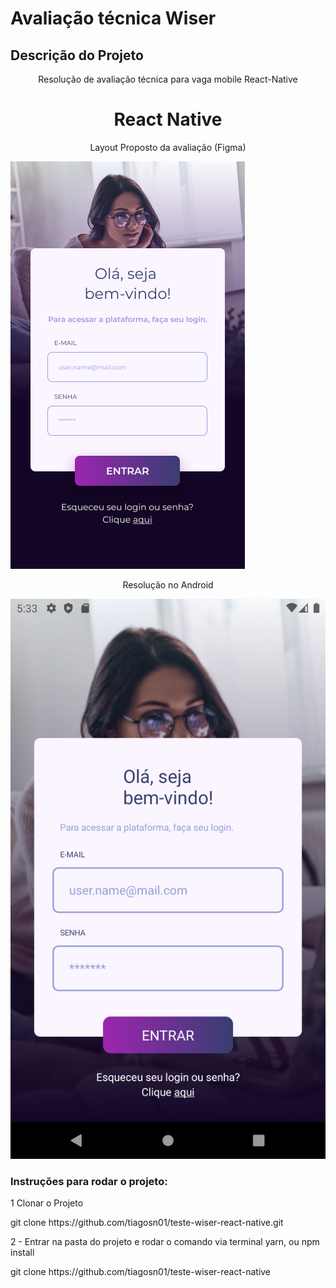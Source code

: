 # Avaliação técnica Wiser

## Descrição do Projeto
<p align="center">Resolução de avaliação técnica para vaga mobile React-Native</p>

<h1 align="center">
    React Native
</h1>

<p align="center">Layout Proposto da avaliação (Figma)</p>
<img src="./src/assets/Original.png">

<p align="center">Resolução no Android</p>
<img src="./src/assets/Teste.png">

<h3>Instruções para rodar o projeto:</h3>
  1 Clonar o Projeto
 <p>git clone https://github.com/tiagosn01/teste-wiser-react-native.git</p>

  2 - Entrar na pasta do projeto e rodar o comando via terminal yarn, ou npm install
 <p>  git clone https://github.com/tiagosn01/teste-wiser-react-native </p>


